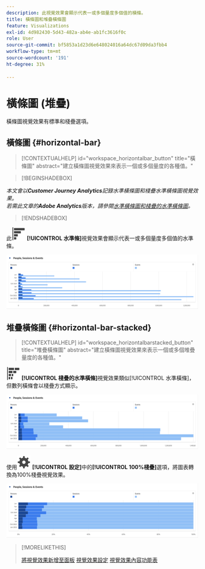 ```yaml
---
description: 此視覺效果會顯示代表一或多個量度多個值的橫條。
title: 橫條圖和堆疊橫條圖
feature: Visualizations
exl-id: 4d982430-5d43-482a-ab4e-ab1fc3616f0c
role: User
source-git-commit: bf5853a1d23d6e648024016a64dc67d09da3fbb4
workflow-type: tm+mt
source-wordcount: '191'
ht-degree: 31%

---
```


# 橫條圖 (堆疊)

橫條圖視覺效果有標準和棧疊選項。

## 橫條圖 {#horizontal-bar}

<!-- markdownlint-disable MD034 -->

>[!CONTEXTUALHELP]
>id="workspace_horizontalbar_button"
>title="橫條圖"
>abstract="建立橫條圖視覺效果來表示一個或多個量度的各種值。"

<!-- markdownlint-enable MD034 -->


>[!BEGINSHADEBOX]

*本文會以&#x200B;**Customer Journey Analytics**記錄水準橫條圖和棧疊水準橫條圖視覺效果。<br/>若需此文章的&#x200B;**Adobe Analytics**版本，請參閱[水準橫條圖和棧疊的水準橫條圖](https://experienceleague.adobe.com/en/docs/analytics/analyze/analysis-workspace/visualizations/horizontal-bar)。*

>[!ENDSHADEBOX]


此![GraphBarHorizontal](/help/assets/icons/GraphBarHorizontal.svg) **[!UICONTROL 水準條]**&#x200B;視覺效果會顯示代表一或多個量度多個值的水準條。

![水準長條圖，顯示包含頁面檢視、頁面速度、造訪、登入與退出的量度。](assets/horizontal-bar.png)

## 堆疊橫條圖 {#horizontal-bar-stacked}

<!-- markdownlint-disable MD034 -->

>[!CONTEXTUALHELP]
>id="workspace_horizontalbarstacked_button"
>title="堆疊橫條圖"
>abstract="建立橫條圖視覺效果來表示一個或多個堆疊量度的各種值。"

<!-- markdownlint-enable MD034 -->


![GraphBarHorizontalStacked](/help/assets/icons/GraphBarHorizontalStacked.svg) **[!UICONTROL 棧疊的水準橫條]**&#x200B;視覺效果類似[!UICONTROL 水準橫條]，但數列橫條會以棧疊方式顯示。

![顯示頁面檢視次數、瀏覽次數、登入次數和退出次數的棧疊橫條圖。](assets/horizontal-bar-stacked.png)

使用![設定](/help/assets/icons/Setting.svg) **[!UICONTROL 設定]**&#x200B;中的&#x200B;**[!UICONTROL 100%棧疊]**&#x200B;選項，將圖表轉換為100%棧疊視覺效果。

![100%棧疊的水準橫條圖](assets/horizontal-bar-stacked100.png)


>[!MORELIKETHIS]
>
>[將視覺效果新增至面板](/help/analysis-workspace/visualizations/freeform-analysis-visualizations.md#add-visualizations-to-a-panel)
>[視覺效果設定](/help/analysis-workspace/visualizations/freeform-analysis-visualizations.md#settings)
>[視覺效果內容功能表](/help/analysis-workspace/visualizations/freeform-analysis-visualizations.md#context-menu)
>

